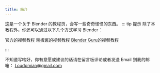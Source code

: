 ```yaml
---
title: 简介
---
```


这是一个关于 Blender 的教程页，会写一些奇奇怪怪的东西。
::: tip 提示
除了本教程外，你还可以通过以下几个方式学习 Blender：

[官方的视频教程](https://www.bilibili.com/video/BV1S7411x7tj)  [辣椒酱的视频教程](https://space.bilibili.com/35723238)  [Blender Guru的视频教程](https://www.youtube.com/user/AndrewPPrice)  

:::



不知道写啥好，你有意愿或建议的话请在留言板评论或者发送 Email 到我的邮箱：
Loudomian@gmail.com

<DPlayer :options="{
        video: {
          url: '/video/smooth-cam-1.mp4',
        },
}"/>
